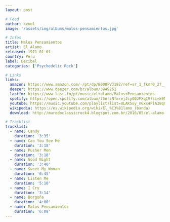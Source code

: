 ```yaml
---
layout: post

# Feed
author: kvnol
image: '/assets/img/albums/malos-pensamientos.jpg'

# Infos
title: Malos Pensamientos
artist: El Alamo
released: 1971-01-01
country: Peru
label: Decibel
categories: ['Psychedelic Rock']

# Links
links:
  amazon: https://www.amazon.com/-/pt/dp/B008FVJ192/ref=sr_1_fkmr0_2?__mk_pt_BR=%C3%85M%C3%85%C5%BD%C3%95%C3%91&dchild=1&keywords=el+alamo+malos+pensamientos&qid=1614999051&sr=8-2-fkmr0
  deezer: https://www.deezer.com/br/album/3949261
  lastfm: https://www.last.fm/pt/music/el+alamo/Malos+Pensamientos
  spotify: https://open.spotify.com/album/75nrzNfmrejJcyG0JFXqIV?si=k9NYtK_ST864M61_uOcVGQ
  youtube: https://music.youtube.com/playlist?list=OLAK5uy_n6xs4FlA38qQ5nDqs2W8LZBEYFy1bIBYs
  wikipedia: https://es.wikipedia.org/wiki/El_%C3%81lamo_(banda)
  download: http://murodoclassicrock4.blogspot.com.br/2016/05/el-alamo-malos-pensamientos-1971.html

# Tracklist
tracklist:
  - name: Candy
    duration: '3:35'
  - name: Can You See Me
    duration: '3:18'
  - name: Pusher Men
    duration: '3:18'
  - name: Good Night
    duration: '3:40'
  - name: Sweet My Woman
    duration: '6:45'
  - name: Listen Me
    duration: '5:10'
  - name: I Cry
    duration: '3:14'
  - name: Borgoña
    duration: '4:00'
  - name: Malos Pensamientos
    duration: '6:08'
---
```

